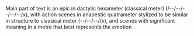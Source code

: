 Main part of text is an epic in dactylic hexameter (classical meter) (/--/--/--/--/--/x), with action scenes in anapestic quatrameter stylized to be similar in structure to classical meter (--/--/--//x), and scenes with significant meaning in a metre that best represents the emotion